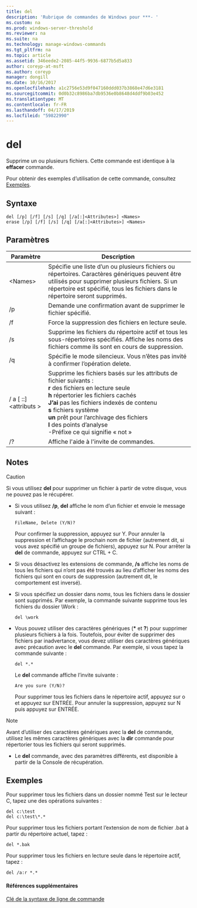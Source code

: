 ```yaml
---
title: del
description: 'Rubrique de commandes de Windows pour ***- '
ms.custom: na
ms.prod: windows-server-threshold
ms.reviewer: na
ms.suite: na
ms.technology: manage-windows-commands
ms.tgt_pltfrm: na
ms.topic: article
ms.assetid: 346eede2-2085-44f5-9936-6877b5d5a833
author: coreyp-at-msft
ms.author: coreyp
manager: dongill
ms.date: 10/16/2017
ms.openlocfilehash: a1c2756e53d9f047160ddd037b3868e47d6e3181
ms.sourcegitcommit: 0d0b32c8986ba7db9536e0b8648d4ddf9b03e452
ms.translationtype: MT
ms.contentlocale: fr-FR
ms.lasthandoff: 04/17/2019
ms.locfileid: "59822990"
---
```

# <a name="del"></a>del



Supprime un ou plusieurs fichiers. Cette commande est identique à la **effacer** commande.

Pour obtenir des exemples d’utilisation de cette commande, consultez [Exemples](#BKMK_examples).

## <a name="syntax"></a>Syntaxe

```
del [/p] [/f] [/s] [/q] [/a[:]<Attributes>] <Names>
erase [/p] [/f] [/s] [/q] [/a[:]<Attributes>] <Names>
```

## <a name="parameters"></a>Paramètres

|Paramètre|Description|
|---------|-----------|
|\<Names>|Spécifie une liste d’un ou plusieurs fichiers ou répertoires. Caractères génériques peuvent être utilisés pour supprimer plusieurs fichiers. Si un répertoire est spécifié, tous les fichiers dans le répertoire seront supprimés.|
|/p|Demande une confirmation avant de supprimer le fichier spécifié.|
|/f|Force la suppression des fichiers en lecture seule.|
|/s|Supprime les fichiers du répertoire actif et tous les sous-répertoires spécifiés. Affiche les noms des fichiers comme ils sont en cours de suppression.|
|/q|Spécifie le mode silencieux. Vous n’êtes pas invité à confirmer l’opération delete.|
|/ a [ ::]\<attributs >|Supprime les fichiers basés sur les attributs de fichier suivants :</br>**r** des fichiers en lecture seule</br>**h** répertorier les fichiers cachés</br>**J’ai** pas les fichiers indexés de contenu</br>**s** fichiers système</br>**un** prêt pour l’archivage des fichiers</br>**l** des points d’analyse</br>-Préfixe ce qui signifie « not »|
|/?|Affiche l'aide à l'invite de commandes.|

## <a name="remarks"></a>Notes

> [!CAUTION]
> Si vous utilisez **del** pour supprimer un fichier à partir de votre disque, vous ne pouvez pas le récupérer.
-   Si vous utilisez **/p**, **del** affiche le nom d’un fichier et envoie le message suivant :

    `FileName, Delete (Y/N)?`

    Pour confirmer la suppression, appuyez sur Y. Pour annuler la suppression et l’affichage le prochain nom de fichier (autrement dit, si vous avez spécifié un groupe de fichiers), appuyez sur N. Pour arrêter la **del** de commande, appuyez sur CTRL + C.
-   Si vous désactivez les extensions de commande, **/s** affiche les noms de tous les fichiers qui n’ont pas été trouvés au lieu d’afficher les noms des fichiers qui sont en cours de suppression (autrement dit, le comportement est inversé).
-   Si vous spécifiez un dossier dans *noms*, tous les fichiers dans le dossier sont supprimés. Par exemple, la commande suivante supprime tous les fichiers du dossier \Work :  
    ```
    del \work
    ```  
-   Vous pouvez utiliser des caractères génériques (**&#42;** et **?**) pour supprimer plusieurs fichiers à la fois. Toutefois, pour éviter de supprimer des fichiers par inadvertance, vous devez utiliser des caractères génériques avec précaution avec le **del** commande. Par exemple, si vous tapez la commande suivante :  
    ```
    del *.*
    ```  
    Le **del** commande affiche l’invite suivante :

    `Are you sure (Y/N)?`

    Pour supprimer tous les fichiers dans le répertoire actif, appuyez sur o et appuyez sur ENTRÉE. Pour annuler la suppression, appuyez sur N puis appuyez sur ENTRÉE.

> [!NOTE]
> Avant d’utiliser des caractères génériques avec la **del** de commande, utilisez les mêmes caractères génériques avec la **dir** commande pour répertorier tous les fichiers qui seront supprimés.
-   Le **del** commande, avec des paramètres différents, est disponible à partir de la Console de récupération.

## <a name="BKMK_examples"></a>Exemples

Pour supprimer tous les fichiers dans un dossier nommé Test sur le lecteur C, tapez une des opérations suivantes :
```
del c:\test
del c:\test\*.*
```
Pour supprimer tous les fichiers portant l’extension de nom de fichier .bat à partir du répertoire actuel, tapez :
```
del *.bak
```
Pour supprimer tous les fichiers en lecture seule dans le répertoire actif, tapez :
```
del /a:r *.*
```

#### <a name="additional-references"></a>Références supplémentaires

[Clé de la syntaxe de ligne de commande](command-line-syntax-key.md)